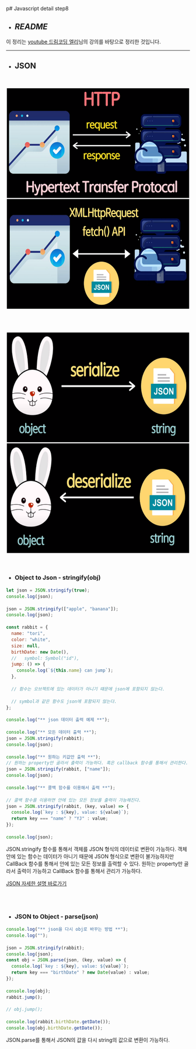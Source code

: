 p# Javascript detail step8

- ## _**README**_

이 정리는 [youtube 드림코딩 엘리](https://www.youtube.com/watch?v=tJieVCgGzhs&list=PLv2d7VI9OotTVOL4QmPfvJWPJvkmv6h-2&index=2)님의 강의를 바탕으로 정리한 것입니다.

---

- ## JSON

<br/>

<p align="center">
<img src="https://github.com/dudwns9331/WebStudy/blob/master/study-js_with_ellie/detail/images/JSON_ex1.png" height="300px" width="500px">
<img src="https://github.com/dudwns9331/WebStudy/blob/master/study-js_with_ellie/detail/images/JSON_ex2.png" height="300px" width="500px">
</p>

<br/>
<br/>

<p align="center">
<img src="https://github.com/dudwns9331/WebStudy/blob/master/study-js_with_ellie/detail/images/JSON_ex3.png" height="300px" width="500px">
<img src="https://github.com/dudwns9331/WebStudy/blob/master/study-js_with_ellie/detail/images/JSON_ex4.png" height="300px" width="500px">

</p>

<br/>

- ### Object to Json - stringify(obj)

```js
let json = JSON.stringify(true);
console.log(json);

json = JSON.stringify(["apple", "banana"]);
console.log(json);

const rabbit = {
  name: "tori",
  color: "white",
  size: null,
  birthDate: new Date(),
  //   symbol: Symbol("id"),
  jump: () => {
    console.log(`${this.name} can jump`);
  },

  // 함수는 오브젝트에 있는 데이터가 아니기 떄문에 json에 포함되지 않는다.

  // symbol과 같은 함수도 json에 포함되지 않는다.
};

console.log("** json 데이터 출력 예제 **");

console.log("** 모든 데이터 출력 **");
json = JSON.stringify(rabbit);
console.log(json);

console.log("** 원하는 키값만 출력 **");
// 원하는 property만 골라서 출력이 가능하다. 혹은 callback 함수를 통해서 관리한다.
json = JSON.stringify(rabbit, ["name"]);
console.log(json);

console.log("** 콜백 함수를 이용해서 출력 **");

// 콜백 함수를 이용하면 안에 있는 모든 정보를 출력이 가능해진다.
json = JSON.stringify(rabbit, (key, value) => {
  console.log(`key : ${key}, value: ${value}`);
  return key === "name" ? "YJ" : value;
});

console.log(json);
```

JSON.stringify 함수를 통해서 객체를 JSON 형식의 데이터로 변환이 가능하다. 객체 안에 있는 함수는 데이터가 아니기 때문에 JSON 형식으로 변환이 불가능하지만 CallBack 함수를 통해서 안에 있는 모든 정보를 출력할 수 있다. 원하는 property만 골라서 출력이 가능하고 CallBack 함수를 통해서 관리가 가능하다.

[JSON 자세한 설명 바로가기](https://developer.mozilla.org/ko/docs/Web/JavaScript/Reference/Global_Objects/JSON)

<br/>
<br/>

- ### JSON to Object - parse(json)

```js
console.log("** json을 다시 obj로 바꾸는 방법 **");
console.log("");

json = JSON.stringify(rabbit);
console.log(json);
const obj = JSON.parse(json, (key, value) => {
  console.log(`key : ${key}, value: ${value}`);
  return key === "birthDate" ? new Date(value) : value;
});

console.log(obj);
rabbit.jump();

// obj.jump();

console.log(rabbit.birthDate.getDate());
console.log(obj.birthDate.getDate());
```

JSON.parse를 통해서 JSON의 값을 다시 string의 값으로 변환이 가능하다.
